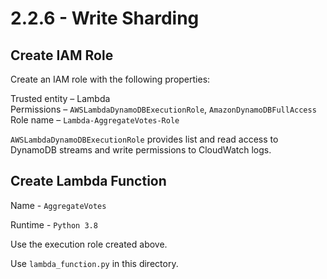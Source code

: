 # 2.2.6 - Write Sharding

## Create IAM Role

Create an IAM role with the following properties:

Trusted entity – Lambda  
Permissions – `AWSLambdaDynamoDBExecutionRole`, `AmazonDynamoDBFullAccess`  
Role name – `Lambda-AggregateVotes-Role`

`AWSLambdaDynamoDBExecutionRole` provides list and read access to DynamoDB streams and write permissions to CloudWatch logs.

## Create Lambda Function

Name - `AggregateVotes`

Runtime - `Python 3.8`

Use the execution role created above.

Use `lambda_function.py` in this directory.
